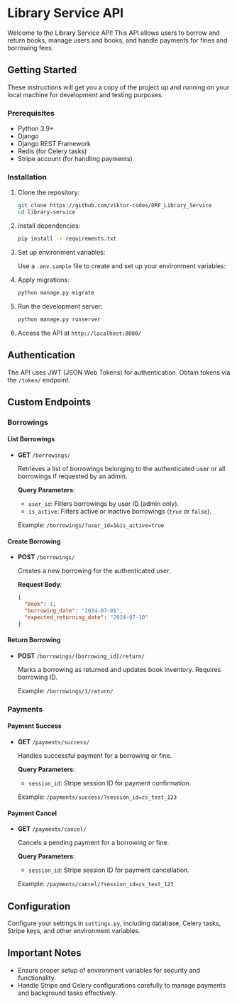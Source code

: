 # Library Service API

Welcome to the Library Service API! This API allows users to borrow and return books, manage users and books, and handle payments for fines and borrowing fees.

## Getting Started

These instructions will get you a copy of the project up and running on your local machine for development and testing purposes.

### Prerequisites

- Python 3.9+
- Django
- Django REST Framework
- Redis (for Celery tasks)
- Stripe account (for handling payments)

### Installation

1. Clone the repository:

   ```bash
   git clone https://github.com/viktor-codes/DRF_Library_Service
   cd library-service
   ```

2. Install dependencies:

   ```bash
   pip install -r requirements.txt
   ```

3. Set up environment variables:

   Use a `.env.sample` file to create and set up your environment variables:

4. Apply migrations:

   ```bash
   python manage.py migrate
   ```

5. Run the development server:

   ```bash
   python manage.py runserver
   ```

6. Access the API at `http://localhost:8000/`

## Authentication

The API uses JWT (JSON Web Tokens) for authentication. Obtain tokens via the `/token/` endpoint.

## Custom Endpoints

### Borrowings

#### List Borrowings

- **GET** `/borrowings/`

  Retrieves a list of borrowings belonging to the authenticated user or all borrowings if requested by an admin.

  **Query Parameters**:
  - `user_id`: Filters borrowings by user ID (admin only).
  - `is_active`: Filters active or inactive borrowings (`true` or `false`).

  Example: `/borrowings/?user_id=1&is_active=true`

#### Create Borrowing

- **POST** `/borrowings/`

  Creates a new borrowing for the authenticated user.

  **Request Body**:
  ```json
  {
    "book": 1,
    "borrowing_date": "2024-07-01",
    "expected_returning_date": "2024-07-10"
  }
  ```

#### Return Borrowing

- **POST** `/borrowings/{borrowing_id}/return/`

  Marks a borrowing as returned and updates book inventory. Requires borrowing ID.

  Example: `/borrowings/1/return/`

### Payments

#### Payment Success

- **GET** `/payments/success/`

  Handles successful payment for a borrowing or fine.

  **Query Parameters**:
  - `session_id`: Stripe session ID for payment confirmation.

  Example: `/payments/success/?session_id=cs_test_123`

#### Payment Cancel

- **GET** `/payments/cancel/`

  Cancels a pending payment for a borrowing or fine.

  **Query Parameters**:
  - `session_id`: Stripe session ID for payment cancellation.

  Example: `/payments/cancel/?session_id=cs_test_123`

## Configuration

Configure your settings in `settings.py`, including database, Celery tasks, Stripe keys, and other environment variables.

## Important Notes

- Ensure proper setup of environment variables for security and functionality.
- Handle Stripe and Celery configurations carefully to manage payments and background tasks effectively.
